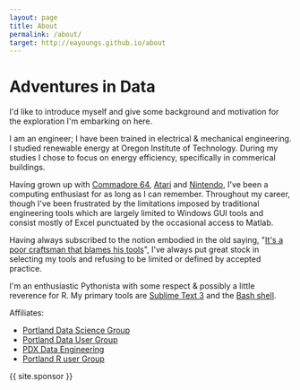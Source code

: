 ```yaml
---
layout: page
title: About
permalink: /about/
target: http://eayoungs.github.io/about
---
```


Adventures in Data
===========

I'd like to introduce myself and give some background and motivation for the exploration I'm embarking on here.

I am an engineer; I have been trained in electrical & mechanical engineering. I studied renewable energy at Oregon Institute of Technology. During my studies I chose to focus on energy efficiency, specifically in commerical buildings. 

Having grown up with [Commadore 64](https://en.wikipedia.org/wiki/Commodore_64), [Atari](https://en.wikipedia.org/wiki/Atari) and [Nintendo](https://en.wikipedia.org/wiki/Nintendo_Entertainment_System), I've been a computing enthusiast for as long as I can remember. Throughout my career, though I've been frustrated by the limitations imposed by traditional engineering tools which are largely limited to Windows GUI tools and consist mostly of Excel punctuated by the occasional access to Matlab.

Having always subscribed to the notion embodied in the old saying, "[It's a poor craftsman that blames his tools](https://news.ycombinator.com/item?id=2380679)", I've always put great stock in selecting my tools and refusing to be limited or defined by accepted practice.

I'm an enthusiastic Pythonista with some respect & possibly a little reverence for R. My primary tools are [Sublime Text 3](https://www.sublimetext.com/3) and the [Bash shell](https://www.gnu.org/software/bash/).

Affiliates:

* [Portland Data Science Group](http://www.meetup.com/Portland-Data-Science-Group/)
* [Portland Data User Group](http://www.meetup.com/Portland-Data-User-Group/)
* [PDX Data Engineering](http://www.meetup.com/PDX-Data-Engineering/)
* [Portland R user Group](http://www.meetup.com/portland-r-user-group/)

{{ site.sponsor }}
